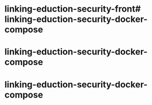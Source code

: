 # linking-eduction-security-front# linking-eduction-security-docker-compose
# linking-eduction-security-docker-compose
# linking-eduction-security-docker-compose
